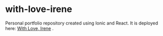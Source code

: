 # with-love-irene
Personal portfolio repository created using Ionic and React. It is deployed here: <a href = "[withloveirene.vercel.app](https://withloveirene.vercel.app/home)">With Love, Irene</a> .
